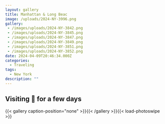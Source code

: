 ```yaml
---
layout: gallery
title: Manhattan & Long Beac
image: /uploads/2024-NY-3996.png
gallery:
 - /images/uploads/2024-NY-3842.png
 - /images/uploads/2024-NY-3845.png
 - /images/uploads/2024-NY-3847.png
 - /images/uploads/2024-NY-3849.png
 - /images/uploads/2024-NY-3851.png
 - /images/uploads/2024-NY-3852.png
date: 2024-04-09T20:46:34.000Z
categories:
  - Traveling
tags:
  - New York
description: ""
---
```


## Visiting 🗽 for a few days

{{< gallery caption-position="none" >}}{{< /gallery >}}{{< load-photoswipe >}}
